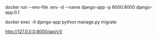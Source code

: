 docker run --env-file .env -d --name django-app -p 8000:8000 django-app:0.1

docker exec -it django-app python manage.py migrate

http://127.0.0.0:8000/api/v1/